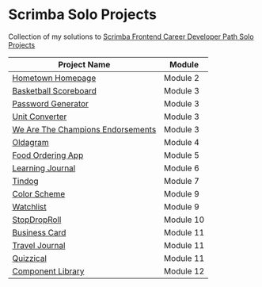 # Scrimba Solo Projects
Collection of my solutions to [Scrimba Frontend Career Developer Path Solo Projects](https://scrimba.com/learn/frontend)

| Project Name | Module |
| ----------- | ----------- |
| [Hometown Homepage](https://probinsya.netlify.app/) | Module 2 |
| [Basketball Scoreboard](https://basketbol-scoreboard.netlify.app/) | Module 3 |
| [Password Generator](https://passw0rdg3n3rat0r.netlify.app/) | Module 3 |
| [Unit Converter](https://un1t-converter.netlify.app/) | Module 3 |
| [We Are The Champions Endorsements](https://we-are-the-champions-endorsements.netlify.app/) | Module 3 |
| [Oldagram](https://0ldagram.netlify.app/) | Module 4 |
| [Food Ordering App](https://f00d-orders.netlify.app/) | Module 5 |
| [Learning Journal](https://learning-j0urnal.netlify.app/) | Module 6 |
| [Tindog](https://t1ndog.netlify.app/) | Module 7 |
| [Color Scheme](https://c0l0r-scheme-gen.netlify.app/) | Module 9 |
| [Watchlist](https://mauvie.netlify.app/) | Module 9 |
| [StopDropRoll](https://stopdroproll.netlify.app/) | Module 10 |
| [Business Card](https://maurice-business-card.netlify.app/) | Module 11 |
| [Travel Journal](https://travel-site-journal.netlify.app/) | Module 11 |
| [Quizzical](https://qu1zz1cal.netlify.app/) | Module 11 |
| [Component Library](https://component-libraries.netlify.app/) | Module 12 |
